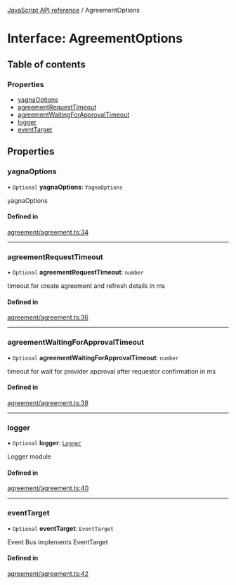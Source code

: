 [JavaScript API reference](../README) / AgreementOptions

# Interface: AgreementOptions

## Table of contents

### Properties

- [yagnaOptions](AgreementOptions#yagnaoptions)
- [agreementRequestTimeout](AgreementOptions#agreementrequesttimeout)
- [agreementWaitingForApprovalTimeout](AgreementOptions#agreementwaitingforapprovaltimeout)
- [logger](AgreementOptions#logger)
- [eventTarget](AgreementOptions#eventtarget)

## Properties

### yagnaOptions

• `Optional` **yagnaOptions**: `YagnaOptions`

yagnaOptions

#### Defined in

[agreement/agreement.ts:34](https://github.com/golemfactory/yajsapi/blob/3969026/yajsapi/agreement/agreement.ts#L34)

___

### agreementRequestTimeout

• `Optional` **agreementRequestTimeout**: `number`

timeout for create agreement and refresh details in ms

#### Defined in

[agreement/agreement.ts:36](https://github.com/golemfactory/yajsapi/blob/3969026/yajsapi/agreement/agreement.ts#L36)

___

### agreementWaitingForApprovalTimeout

• `Optional` **agreementWaitingForApprovalTimeout**: `number`

timeout for wait for provider approval after requestor confirmation in ms

#### Defined in

[agreement/agreement.ts:38](https://github.com/golemfactory/yajsapi/blob/3969026/yajsapi/agreement/agreement.ts#L38)

___

### logger

• `Optional` **logger**: [`Logger`](Logger)

Logger module

#### Defined in

[agreement/agreement.ts:40](https://github.com/golemfactory/yajsapi/blob/3969026/yajsapi/agreement/agreement.ts#L40)

___

### eventTarget

• `Optional` **eventTarget**: `EventTarget`

Event Bus implements EventTarget

#### Defined in

[agreement/agreement.ts:42](https://github.com/golemfactory/yajsapi/blob/3969026/yajsapi/agreement/agreement.ts#L42)
